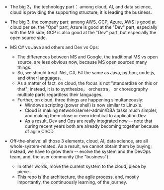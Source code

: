 
- The big 3，the technology part： among cloud, AI, and data science, cloud is providing the supporting structure; it is leading the business. 

- The big 3, the company part: among AWS, GCP, Azure, AWS is good at cloud per se, the "Ops" part; Azure is good at the "Dev" part, especially with the MS side; GCP is also good at the "Dev" part, but especially the open source side.

- MS C# vs Java and others and Dev vs Ops: 
    * The differences between MS and Google, the traditional MS vs open source, are less obvious now, because MS open sourced many things. 
    * So, we should treat .Net, C#, F# the same as Java, python, node.js, and other languages. 
    * As a matter of fact, on cloud, the focus is not "standardize on this or that"; instead, it is to synthesize， orchestra， or choreography multiple parts regardless their languages. 
    * Further, on cloud, three things are happening simultaneously: 
        * Windows scripting (power shell) is now similar to Linux's.  
        * Cloud is making network/server-admin/DBA tasks much simpler, and making them close or even identical to application Dev.   
        * As a result, Dev and Ops are really integrated now -- note that during recent years both are already becoming together because of agile CI/CD.    

- Off-the-shelve: all those 3 elements, cloud, AI, data science, are all whole-system-related. As a result, we cannot obtain them by buying; instead, we have to grow them -- evolve the system and the DevOps team, and, the user community (the "business"). 
    * In other words, move the current system to the cloud, piece by piece.  
    * This repo is the architecture, the agile process, and, mostly importantly, the continuously learning, of the journey.
